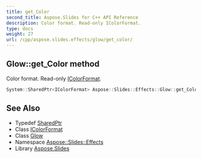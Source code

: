 ```yaml
---
title: get_Color
second_title: Aspose.Slides for C++ API Reference
description: Color format. Read-only IColorFormat.
type: docs
weight: 27
url: /cpp/aspose.slides.effects/glow/get_color/
---
```

## Glow::get_Color method


Color format. Read-only [IColorFormat](../../../aspose.slides/icolorformat/).

```cpp
System::SharedPtr<IColorFormat> Aspose::Slides::Effects::Glow::get_Color() override
```

## See Also

* Typedef [SharedPtr](../../../system/sharedptr/)
* Class [IColorFormat](../../../aspose.slides/icolorformat/)
* Class [Glow](../)
* Namespace [Aspose::Slides::Effects](../../)
* Library [Aspose.Slides](../../../)
